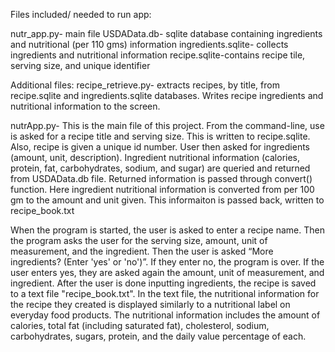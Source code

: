 Files included/ needed to run app:

nutr_app.py- main file
USDAData.db- sqlite database containing ingredients and nutritional (per 110 gms) information
ingredients.sqlite- collects ingredients and nutritional information
recipe.sqlite-contains recipe tile, serving size, and unique identifier

Additional files:
recipe_retrieve.py- extracts recipes, by title, from recipe.sqlite and ingredients.sqlite databases.  Writes recipe ingredients and nutritional information to the screen.

nutrApp.py-  This is the main file of this project.  From the command-line, use is asked for a recipe title and serving size. This is written to recipe.sqlite.  Also, recipe is given a unique id number.  User then asked for ingredients (amount, unit, description).  Ingredient nutritional information (calories, protein, fat, carbohydrates, sodium, and sugar) are queried and returned from USDAData.db file.  Returned information is passed through convert() function.  Here ingredient nutritional information is converted from per 100 gm to the amount and unit given.  This informaiton is passed back, written to recipe_book.txt 


When the program is started, the user is asked to enter a recipe name. Then the program asks the user for the serving size, amount, unit of measurement, and the ingredient. Then the user is asked “More ingredients? (Enter 'yes' or 'no')”. If they enter no, the program is over. If the user enters yes, they are asked again the amount, unit of measurement, and ingredient. After the user is done inputting ingredients, the recipe is saved to a text file "recipe_book.txt". In the text file, the nutritional information for the recipe they created is displayed similarly to a nutritional label on everyday food products. The nutritional information includes the amount of calories, total fat (including saturated fat), cholesterol, sodium, carbohydrates, sugars, protein, and the daily value percentage of each.
